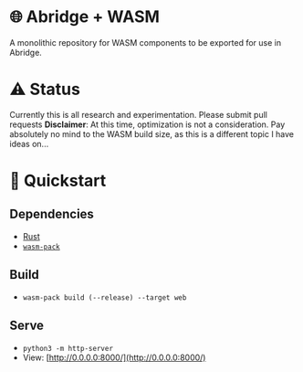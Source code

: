 # 🌐 Abridge + WASM
A monolithic repository for WASM components to be exported for use in Abridge.

# ⚠️ Status
Currently this is all research and experimentation. Please submit pull requests
**Disclaimer**: At this time, optimization is not a consideration. Pay absolutely no mind to the WASM build size, as this is a different topic I have ideas on...

# 🏁 Quickstart
## Dependencies
- [Rust](https://www.rust-lang.org/tools/install)
- [`wasm-pack`](https://rustwasm.github.io/wasm-pack/installer/)
## Build
- `wasm-pack build (--release) --target web`
## Serve
- `python3 -m http-server`
- View: [http://0.0.0.0:8000/](http://0.0.0.0:8000/)